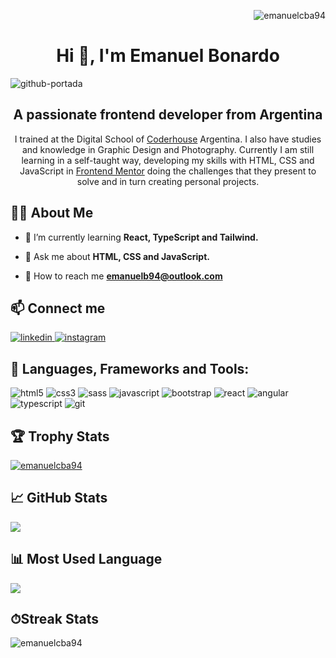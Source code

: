 <p align="right"><img src="https://komarev.com/ghpvc/?username=emanuelcba94&label=Profile%20views&color=0e75b6&style=flat" alt="emanuelcba94"/></p>

<h1 align="center">Hi 👋, I'm Emanuel Bonardo</h1>

![github-portada](https://github.com/emanuelcba94/emanuelcba94/assets/114887861/c3749072-8a1a-49b7-a545-578ff46399ce)

<h2 align="center">A passionate frontend developer from Argentina</h2>
<p align="center">I trained at the Digital School of <a href="https://www.coderhouse.com/">Coderhouse</a> Argentina. I also have studies and knowledge in Graphic Design and Photography.
    Currently I am still learning in a self-taught way, developing my skills with HTML, CSS and JavaScript in <a href="https://www.frontendmentor.io/home">Frontend Mentor</a> doing the challenges that they present to solve and in turn creating personal projects.</p>

<h2 align="left">👨‍💻 About Me</h2>

- 🌱 I’m currently learning **React, TypeScript and Tailwind.**

- 💬 Ask me about **HTML, CSS and JavaScript.**
    
- 📧 How to reach me **emanuelb94@outlook.com**

<h2 align="left">📫 Connect me</h2>
<a href="https://linkedin.com/in/emanuel-bonardo-041b4a15b" target="_blank">
    <img src="https://img.shields.io/badge/LinkedIn-0077B5?style=for-the-badge&logo=linkedin&logoColor=white" alt="linkedin">
</a>
<a href="#" target="_blank">
    <img src="https://img.shields.io/badge/Instagram-E4405F?style=for-the-badge&logo=instagram&logoColor=white" alt="instagram">
</a>

<h2 align="left">💼 Languages, Frameworks and Tools:</h2>
<img src="https://img.shields.io/badge/HTML5-E34F26?style=for-the-badge&logo=html5&logoColor=white" alt="html5">
<img src="https://img.shields.io/badge/CSS3-1572B6?style=for-the-badge&logo=css3&logoColor=white" alt="css3">
<img src="https://img.shields.io/badge/Sass-CC6699?style=for-the-badge&logo=sass&logoColor=white" alt="sass">
<img src="https://img.shields.io/badge/JavaScript-323330?style=for-the-badge&logo=javascript&logoColor=F7DF1E" alt="javascript">
<img src="https://img.shields.io/badge/Bootstrap-563D7C?style=for-the-badge&logo=bootstrap&logoColor=white" alt="bootstrap">
<img src="https://img.shields.io/badge/React-20232A?style=for-the-badge&logo=react&logoColor=61DAFB" alt="react">
<img src="https://img.shields.io/badge/Angular-DD0031?style=for-the-badge&logo=angular&logoColor=white" alt="angular">
<img src="https://img.shields.io/badge/TypeScript-007ACC?style=for-the-badge&logo=typescript&logoColor=white" alt="typescript">
<img src="https://img.shields.io/badge/git-%23F05033.svg?style=for-the-badge&logo=git&logoColor=white" alt="git">

## 🏆 Trophy Stats 
<p align="left"> <a href="https://github.com/ryo-ma/github-profile-trophy"><img src="https://github-profile-trophy.vercel.app/?username=emanuelcba94" alt="emanuelcba94" /></a> </p>

## 📈 GitHub Stats 
<p><img align="center" src="https://github-readme-stats-git-masterrstaa-rickstaa.vercel.app/api?username=emanuelcba94&theme=tokyonight" /></p>

## 📊 Most Used Language
<p><img align="center" src="https://github-readme-stats.vercel.app/api/top-langs/?username=emanuelcba94&theme=tokyonight" /></p>


## ⏱Streak Stats
<p><img align="center" src="https://github-readme-streak-stats.herokuapp.com/?user=emanuelcba94&" alt="emanuelcba94" /></p>


